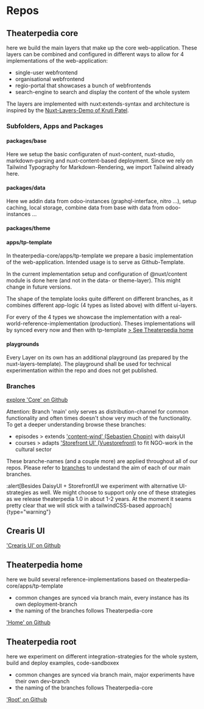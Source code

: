 # Repos

## Theaterpedia core
here we build the main layers that make up the core web-application. These layers can be combined and configured in different ways to allow for 4 implementations of the web-application:
- single-user webfrontend
- organisational webfrontend
- regio-portal that showcases a bunch of webfrontends
- search-engine to search and display the content of the whole system

The layers are implemented with nuxt:extends-syntax and architecture is inspired by the [Nuxt-Layers-Demo of Kruti Patel](https://krutiepatel.com/blog/nuxt-layers-unwrapped/).

### Subfolders, Apps and Packages

#### packages/base
Here we setup the basic configuraten of nuxt-content, nuxt-studio, markdown-parsing and nuxt-content-based deployment. Since we rely on Tailwind Typography for Markdown-Rendering, we import Tailwind already here.

#### packages/data
Here we addin data from odoo-instances (graphql-interface, nitro ...), setup caching, local storage, combine data from base with data from odoo-instances ...

#### packages/theme

#### apps/tp-template
In theaterpedia-core/apps/tp-template we prepare a basic implementation of the web-application. Intended usage is to serve as Github-Template.

In the current implementation setup and configuration of @nuxt/content module is done here (and not in the data- or theme-layer). This might change in future versions.

The shape of the template looks quite different on different branches, as it combines different app-logic (4 types as listed above) with diffent ui-layers.

For every of the 4 types we showcase the implementation with a real-world-reference-implementation (production). Theses implementations will by synced every now and then with tp-template [> See Theaterpedia home](#theaterpedia-home)

#### playgrounds
Every Layer on its own has an additional playground (as prepared by the nuxt-layers-template).
The playground shall be used for technical experimentation within the repo and does not get published.


### Branches
[explore 'Core' on Github](https://github.com/theaterpedia/theaterpedia-core)

Attention: Branch 'main' only serves as distribution-channel for common functionality and often times doesn't show very much of the functionality. To get a deeper understanding browse these branches:
- episodes > extends ['content-wind' (Sebastien Chopin)](https://github.com/Atinux/content-wind) with daisyUI
- courses > adapts ['Storefront UI' (Vuestorefront)]() to fit NGO-work in the cultural sector

These branche-names (and a couple more) are applied throughout all of our repos. Please refer to [branches](branches) to undestand the aim of each of our main branches.

:alert[Besides DaisyUI + StorefrontUI we experiment with alternative UI-strategies as well. We might choose to support only one of these strategies as we release theaterpedia 1.0 in about 1-2 years. At the moment it seams pretty clear that we will stick with a tailwindCSS-based approach]{type="warning"}



## Crearis UI
['Crearis UI' on Github](https://github.com/theaterpedia/crearis-ui)


## Theaterpedia home
here we build several reference-implementations based on theaterpedia-core/apps/tp-template
- common changes are synced via branch main, every instance has its own deployment-branch
- the naming of the branches follows Theaterpedia-core

['Home' on Github](https://github.com/crearis/theaterpedia-home)


## Theaterpedia root
here we experiment on different integration-strategies for the whole system, build and deploy examples, code-sandboxex
- common changes are synced via branch main, major experiments have their own dev-branch
- the naming of the branches follows Theaterpedia-core

['Root' on Github](https://github.com/theaterpedia/theaterpedia-root)
